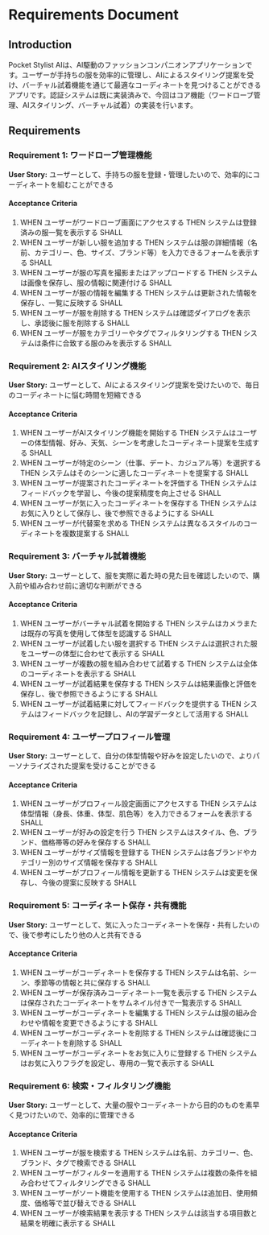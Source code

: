 # Requirements Document

## Introduction

Pocket Stylist AIは、AI駆動のファッションコンパニオンアプリケーションです。ユーザーが手持ちの服を効率的に管理し、AIによるスタイリング提案を受け、バーチャル試着機能を通じて最適なコーディネートを見つけることができるアプリです。認証システムは既に実装済みで、今回はコア機能（ワードローブ管理、AIスタイリング、バーチャル試着）の実装を行います。

## Requirements

### Requirement 1: ワードローブ管理機能

**User Story:** ユーザーとして、手持ちの服を登録・管理したいので、効率的にコーディネートを組むことができる

#### Acceptance Criteria

1. WHEN ユーザーがワードローブ画面にアクセスする THEN システムは登録済みの服一覧を表示する SHALL
2. WHEN ユーザーが新しい服を追加する THEN システムは服の詳細情報（名前、カテゴリー、色、サイズ、ブランド等）を入力できるフォームを表示する SHALL
3. WHEN ユーザーが服の写真を撮影またはアップロードする THEN システムは画像を保存し、服の情報に関連付ける SHALL
4. WHEN ユーザーが服の情報を編集する THEN システムは更新された情報を保存し、一覧に反映する SHALL
5. WHEN ユーザーが服を削除する THEN システムは確認ダイアログを表示し、承認後に服を削除する SHALL
6. WHEN ユーザーが服をカテゴリーやタグでフィルタリングする THEN システムは条件に合致する服のみを表示する SHALL

### Requirement 2: AIスタイリング機能

**User Story:** ユーザーとして、AIによるスタイリング提案を受けたいので、毎日のコーディネートに悩む時間を短縮できる

#### Acceptance Criteria

1. WHEN ユーザーがAIスタイリング機能を開始する THEN システムはユーザーの体型情報、好み、天気、シーンを考慮したコーディネート提案を生成する SHALL
2. WHEN ユーザーが特定のシーン（仕事、デート、カジュアル等）を選択する THEN システムはそのシーンに適したコーディネートを提案する SHALL
3. WHEN ユーザーが提案されたコーディネートを評価する THEN システムはフィードバックを学習し、今後の提案精度を向上させる SHALL
4. WHEN ユーザーが気に入ったコーディネートを保存する THEN システムはお気に入りとして保存し、後で参照できるようにする SHALL
5. WHEN ユーザーが代替案を求める THEN システムは異なるスタイルのコーディネートを複数提案する SHALL

### Requirement 3: バーチャル試着機能

**User Story:** ユーザーとして、服を実際に着た時の見た目を確認したいので、購入前や組み合わせ前に適切な判断ができる

#### Acceptance Criteria

1. WHEN ユーザーがバーチャル試着を開始する THEN システムはカメラまたは既存の写真を使用して体型を認識する SHALL
2. WHEN ユーザーが試着したい服を選択する THEN システムは選択された服をユーザーの体型に合わせて表示する SHALL
3. WHEN ユーザーが複数の服を組み合わせて試着する THEN システムは全体のコーディネートを表示する SHALL
4. WHEN ユーザーが試着結果を保存する THEN システムは結果画像と評価を保存し、後で参照できるようにする SHALL
5. WHEN ユーザーが試着結果に対してフィードバックを提供する THEN システムはフィードバックを記録し、AIの学習データとして活用する SHALL

### Requirement 4: ユーザープロフィール管理

**User Story:** ユーザーとして、自分の体型情報や好みを設定したいので、よりパーソナライズされた提案を受けることができる

#### Acceptance Criteria

1. WHEN ユーザーがプロフィール設定画面にアクセスする THEN システムは体型情報（身長、体重、体型、肌色等）を入力できるフォームを表示する SHALL
2. WHEN ユーザーが好みの設定を行う THEN システムはスタイル、色、ブランド、価格帯等の好みを保存する SHALL
3. WHEN ユーザーがサイズ情報を登録する THEN システムは各ブランドやカテゴリー別のサイズ情報を保存する SHALL
4. WHEN ユーザーがプロフィール情報を更新する THEN システムは変更を保存し、今後の提案に反映する SHALL

### Requirement 5: コーディネート保存・共有機能

**User Story:** ユーザーとして、気に入ったコーディネートを保存・共有したいので、後で参考にしたり他の人と共有できる

#### Acceptance Criteria

1. WHEN ユーザーがコーディネートを保存する THEN システムは名前、シーン、季節等の情報と共に保存する SHALL
2. WHEN ユーザーが保存済みコーディネート一覧を表示する THEN システムは保存されたコーディネートをサムネイル付きで一覧表示する SHALL
3. WHEN ユーザーがコーディネートを編集する THEN システムは服の組み合わせや情報を変更できるようにする SHALL
4. WHEN ユーザーがコーディネートを削除する THEN システムは確認後にコーディネートを削除する SHALL
5. WHEN ユーザーがコーディネートをお気に入りに登録する THEN システムはお気に入りフラグを設定し、専用の一覧で表示する SHALL

### Requirement 6: 検索・フィルタリング機能

**User Story:** ユーザーとして、大量の服やコーディネートから目的のものを素早く見つけたいので、効率的に管理できる

#### Acceptance Criteria

1. WHEN ユーザーが服を検索する THEN システムは名前、カテゴリー、色、ブランド、タグで検索できる SHALL
2. WHEN ユーザーがフィルターを適用する THEN システムは複数の条件を組み合わせてフィルタリングできる SHALL
3. WHEN ユーザーがソート機能を使用する THEN システムは追加日、使用頻度、価格等で並び替えできる SHALL
4. WHEN ユーザーが検索結果を表示する THEN システムは該当する項目数と結果を明確に表示する SHALL
